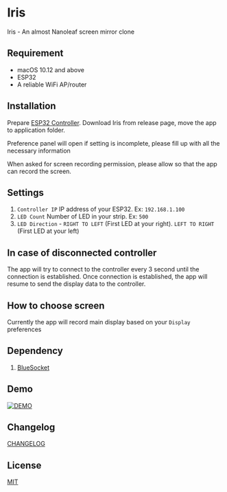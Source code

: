 # Iris
Iris - An almost Nanoleaf screen mirror clone

## Requirement
- macOS 10.12 and above
- ESP32
- A reliable WiFi AP/router

## Installation
Prepare [ESP32 Controller](https://github.com/blacklizard/Iris-ESP32-Controller). Download Iris from release page, move the app to application folder. 

Preference panel will open if setting is incomplete, please fill up with all the necessary information

When asked for screen recording permission, please allow so that the app can record the screen.

## Settings

1. `Controller IP` IP address of your ESP32. Ex: `192.168.1.100`
2. `LED Count` Number of LED in your strip. Ex: `500`
3. `LED Direction` - `RIGHT TO LEFT` (First LED at your right). `LEFT TO RIGHT` (First LED at your left)

## In case of disconnected controller
The app will try to connect to the controller every 3 second until the connection is established. Once connection is established, the app will resume to send the display data to the controller.

## How to choose screen
Currently the app will record main display based on your `Display` preferences

## Dependency
1. [BlueSocket](https://github.com/IBM-Swift/BlueSocket)
## Demo
[![DEMO](https://img.youtube.com/vi/C9QXhIt1I5A/0.jpg)](https://www.youtube.com/watch?v=C9QXhIt1I5A)

## Changelog
[CHANGELOG](CHANGELOG.md)

## License
[MIT](LICENSE)
